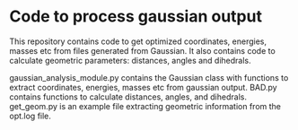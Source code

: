 # Code to process gaussian output
This repository contains code to get optimized coordinates, energies, masses etc from files generated from Gaussian. It also contains code to calculate geometric parameters: distances, angles and dihedrals.

gaussian_analysis_module.py contains the Gaussian class with functions to extract coordinates, energies, masses etc from gaussian output. BAD.py contains functions to calculate distances, angles, and dihedrals. get_geom.py is an example file extracting geometric information from the opt.log file.
